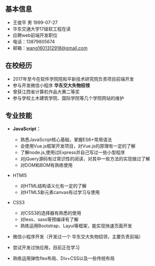 ## 基本信息

- 王俊平 男  1999-07-27
- 华东交通大学17级软工程在读
- 应聘web前端开发职位
- 电话：13879805674
- 邮箱：wang1601312918@gmail.com

## 在校经历

- 2017年至今在软件学院院和平新技术研究院负责项目前端开发
- 参与开发微信小程序 **华东交大失物招领** 
- 曾获江西省计算机作品大赛二等奖
- 参与学校土木建筑学院、国际学院等几个学院网站的维护

## 专业技能

- **JavaScript：**

  + 熟悉JavaScript核心基础，掌握ES6+常用语法
  + 会使用Vue.js框架开发项目，对Vue.js的原理有一定的了解
  + 了解node.js,使用过Express并自己写过一些小型程序
  + 对jQuery源码有过常识性的阅读，对其中一些方法的实现做过了解
  + 对DOM和BOM有熟练使用

- HTMl5

  + 对HTML结构语义化有一定的了解
  + 对HTML5新元素canvas有过学习与使用

- CSS3

  + 对CSS3的选择器有熟悉的使用
  + 对less、sass等预编译有了解
  + 熟练运用Bootstrap、Layui等框架，能实现快速页面开发

- 微信小程序开发（开发过一个 华东交大失物招领，主要负责前端）

- 尝试开发过快应用，目前正在学习

- 熟练运用弹性flex布局、Div+CSS以及一些传统布局

  ​